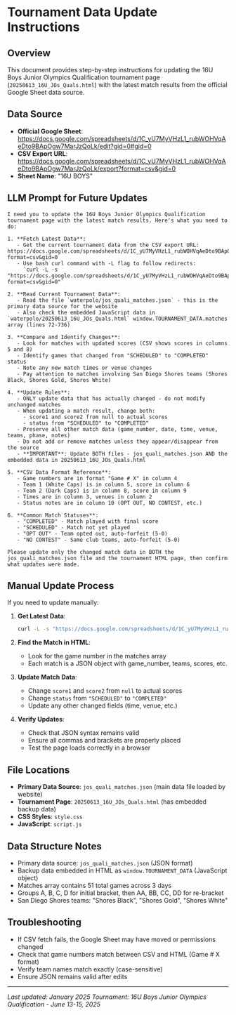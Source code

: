# Tournament Data Update Instructions

## Overview
This document provides step-by-step instructions for updating the 16U Boys Junior Olympics Qualification tournament page (`20250613_16U_JOs_Quals.html`) with the latest match results from the official Google Sheet data source.

## Data Source
- **Official Google Sheet**: https://docs.google.com/spreadsheets/d/1C_yU7MyVHzL1_rubWOHVqAeDto9BApOgw7MarJzQoLk/edit?gid=0#gid=0
- **CSV Export URL**: https://docs.google.com/spreadsheets/d/1C_yU7MyVHzL1_rubWOHVqAeDto9BApOgw7MarJzQoLk/export?format=csv&gid=0
- **Sheet Name**: "16U BOYS"

## LLM Prompt for Future Updates

```
I need you to update the 16U Boys Junior Olympics Qualification tournament page with the latest match results. Here's what you need to do:

1. **Fetch Latest Data**: 
   - Get the current tournament data from the CSV export URL: https://docs.google.com/spreadsheets/d/1C_yU7MyVHzL1_rubWOHVqAeDto9BApOgw7MarJzQoLk/export?format=csv&gid=0
   - Use bash curl command with -L flag to follow redirects: 
     `curl -L -s "https://docs.google.com/spreadsheets/d/1C_yU7MyVHzL1_rubWOHVqAeDto9BApOgw7MarJzQoLk/export?format=csv&gid=0"`

2. **Read Current Tournament Data**:
   - Read the file `waterpolo/jos_quali_matches.json` - this is the primary data source for the website
   - Also check the embedded JavaScript data in `waterpolo/20250613_16U_JOs_Quals.html` window.TOURNAMENT_DATA.matches array (lines 72-736)

3. **Compare and Identify Changes**:
   - Look for matches with updated scores (CSV shows scores in columns 5 and 8)
   - Identify games that changed from "SCHEDULED" to "COMPLETED" status
   - Note any new match times or venue changes
   - Pay attention to matches involving San Diego Shores teams (Shores Black, Shores Gold, Shores White)

4. **Update Rules**:
   - ONLY update data that has actually changed - do not modify unchanged matches
   - When updating a match result, change both:
     - score1 and score2 from null to actual scores
     - status from "SCHEDULED" to "COMPLETED"
   - Preserve all other match data (game_number, date, time, venue, teams, phase, notes)
   - Do not add or remove matches unless they appear/disappear from the source
   - **IMPORTANT**: Update BOTH files - jos_quali_matches.json AND the embedded data in 20250613_16U_JOs_Quals.html

5. **CSV Data Format Reference**:
   - Game numbers are in format "Game # X" in column 4
   - Team 1 (White Caps) is in column 5, score in column 6
   - Team 2 (Dark Caps) is in column 8, score in column 9
   - Times are in column 3, venues in column 2
   - Status notes are in column 10 (OPT OUT, NO CONTEST, etc.)

6. **Common Match Statuses**:
   - "COMPLETED" - Match played with final score
   - "SCHEDULED" - Match not yet played
   - "OPT OUT" - Team opted out, auto-forfeit (5-0)
   - "NO CONTEST" - Same club teams, auto-forfeit (5-0)

Please update only the changed match data in BOTH the jos_quali_matches.json file and the tournament HTML page, then confirm what updates were made.
```

## Manual Update Process

If you need to update manually:

1. **Get Latest Data**:
   ```bash
   curl -L -s "https://docs.google.com/spreadsheets/d/1C_yU7MyVHzL1_rubWOHVqAeDto9BApOgw7MarJzQoLk/export?format=csv&gid=0" > tournament_data.csv
   ```

2. **Find the Match in HTML**:
   - Look for the game number in the matches array
   - Each match is a JSON object with game_number, teams, scores, etc.

3. **Update Match Data**:
   - Change `score1` and `score2` from `null` to actual scores
   - Change `status` from `"SCHEDULED"` to `"COMPLETED"`
   - Update any other changed fields (time, venue, etc.)

4. **Verify Updates**:
   - Check that JSON syntax remains valid
   - Ensure all commas and brackets are properly placed
   - Test the page loads correctly in a browser

## File Locations
- **Primary Data Source**: `jos_quali_matches.json` (main data file loaded by website)
- **Tournament Page**: `20250613_16U_JOs_Quals.html` (has embedded backup data)
- **CSS Styles**: `style.css`
- **JavaScript**: `script.js`

## Data Structure Notes
- Primary data source: `jos_quali_matches.json` (JSON format)
- Backup data embedded in HTML as `window.TOURNAMENT_DATA` (JavaScript object)
- Matches array contains 51 total games across 3 days
- Groups A, B, C, D for initial bracket, then AA, BB, CC, DD for re-bracket
- San Diego Shores teams: "Shores Black", "Shores Gold", "Shores White"

## Troubleshooting
- If CSV fetch fails, the Google Sheet may have moved or permissions changed
- Check that game numbers match between CSV and HTML (Game # X format)
- Verify team names match exactly (case-sensitive)
- Ensure JSON remains valid after edits

---
*Last updated: January 2025*
*Tournament: 16U Boys Junior Olympics Qualification - June 13-15, 2025*